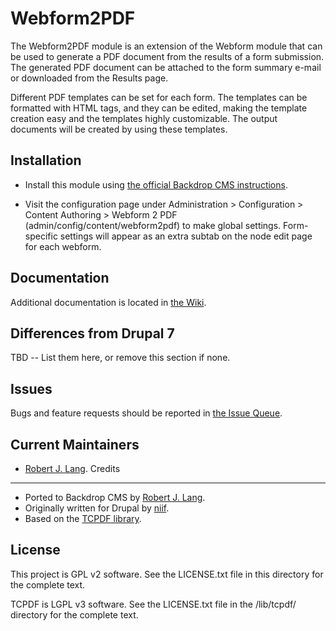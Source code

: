 Webform2PDF
======================

The Webform2PDF module is an extension of the Webform module that can be used to generate a PDF document from the results of a form submission. The generated PDF document can be attached to the form summary e-mail or downloaded from the Results page.

Different PDF templates can be set for each form. The templates can be formatted with HTML tags, and they can be edited, making the template creation easy and the templates highly customizable. The output documents will be created by using these templates.

Installation
------------

- Install this module using [the official Backdrop CMS instructions](  https://backdropcms.org/guide/modules).

- Visit the configuration page under Administration > Configuration > Content Authoring >
  Webform 2 PDF (admin/config/content/webform2pdf) to make global settings. Form-specific settings will appear as an extra subtab on the node edit page for each webform.

Documentation
-------------

Additional documentation is located in [the Wiki](https://github.com/backdrop-contrib/webform2pdf/wiki/Documentation).

Differences from Drupal 7
-------------------------

TBD -- List them here, or remove this section if none.

Issues
------

Bugs and feature requests should be reported in [the Issue Queue](https://github.com/backdrop-contrib/webform2pdf/issues).

Current Maintainers
-------------------

- [Robert J. Lang](https://github.com/bugfolder).
Credits
-------

- Ported to Backdrop CMS by [Robert J. Lang](https://github.com/bugfolder).
- Originally written for Drupal by [niif](https://www.drupal.org/u/niif).
- Based on the [TCPDF library](https://github.com/tecnickcom/TCPDF).

License
-------

This project is GPL v2 software.
See the LICENSE.txt file in this directory for the complete text.

TCPDF is LGPL v3 software.
See the LICENSE.txt file in the /lib/tcpdf/ directory for the complete text.